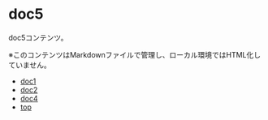 doc5
=======

doc5コンテンツ。

※このコンテンツはMarkdownファイルで管理し、ローカル環境ではHTML化していません。

* [doc1](../doc1.html)
* [doc2](./doc2.html)
* [doc4](../doc4.md)
* [top](../)
